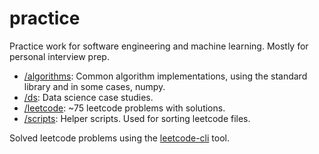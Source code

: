 # practice

Practice work for software engineering and machine learning. Mostly for personal interview prep.

- [/algorithms](/algorithms): Common algorithm implementations, using the standard library and in some cases, numpy.
- [/ds](/ds): Data science case studies.
- [/leetcode](/leetcode): ~75 leetcode problems with solutions.
- [/scripts](/scripts): Helper scripts. Used for sorting leetcode files.

Solved leetcode problems using the [leetcode-cli](https://github.com/skygragon/leetcode-cli) tool.

